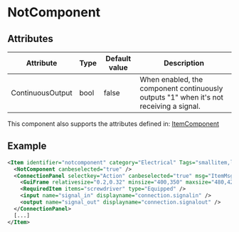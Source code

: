 # NotComponent


## Attributes

| Attribute|Type|Default value|Description |
| ---|---|---|--- |
| ContinuousOutput|bool|false|When enabled, the component continuously outputs "1" when it's not receiving a signal. |

This component also supports the attributes defined in: [ItemComponent](ItemComponent.md)


## Example
```xml
<Item identifier="notcomponent" category="Electrical" Tags="smallitem,logic" maxstacksize="8" cargocontaineridentifier="metalcrate" scale="0.5" impactsoundtag="impact_metal_light" isshootable="true">
  <NotComponent canbeselected="true" />
  <ConnectionPanel selectkey="Action" canbeselected="true" msg="ItemMsgRewireScrewdriver" hudpriority="10">
    <GuiFrame relativesize="0.2,0.32" minsize="400,350" maxsize="480,420" anchor="Center" style="ConnectionPanel" />
    <RequiredItem items="screwdriver" type="Equipped" />
    <input name="signal_in" displayname="connection.signalin" />
    <output name="signal_out" displayname="connection.signalout" />
  </ConnectionPanel>
  [...]
</Item>
```

